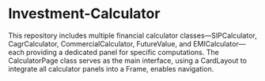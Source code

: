 # Investment-Calculator
This repository includes multiple financial calculator classes—SIPCalculator, CagrCalculator, CommercialCalculator, FutureValue, and EMICalculator—each providing a dedicated panel for specific computations. The CalculatorPage class serves as the main interface, using a CardLayout to integrate all calculator panels into a Frame, enables navigation.
